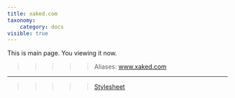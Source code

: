 ```yaml
---
title: xaked.com
taxonomy:
    category: docs
visible: true
---
```


This is main page. You viewing it now.

>>>>> Aliases: www.xaked.com

---

>>>>> [Stylesheet](http://demo.hibbittsdesign.org/grav-learn2-git-sync/basics/overview)